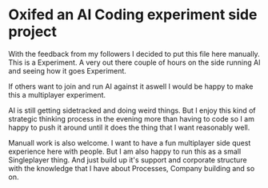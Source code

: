 # Oxifed an AI Coding experiment side project

With the feedback from my followers I decided to put this file here manually. This is a Experiment. A very out there couple of hours on the side running AI and seeing how it goes Experiment.

If others want to join and run AI against it aswell I would be happy to make this a multiplayer experiment.

AI is still getting sidetracked and doing weird things. But I enjoy this kind of strategic thinking process in the evening more than having to code so I am happy to push it around
until it does the thing that I want reasonably well.

Manuall work is also welcome. I want to have a fun multiplayer side quest experience here with people. But I am also happy to run this as a small Singleplayer thing. And just build up it's support
and corporate structure with the knowledge that I have about Processes, Company building and so on.
